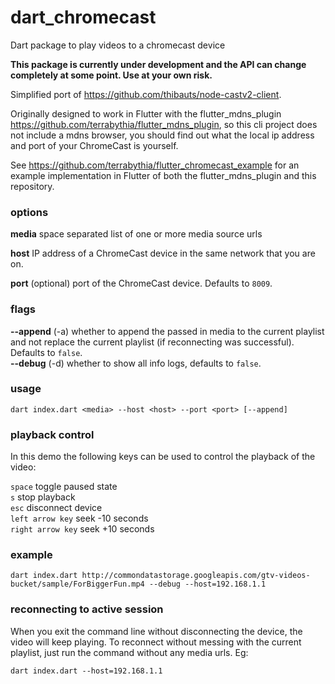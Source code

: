 # dart_chromecast
Dart package to play videos to a chromecast device

**This package is currently under development and the API can change completely at some point. Use at your own risk.**

Simplified port of https://github.com/thibauts/node-castv2-client.

Originally designed to work in Flutter with the flutter_mdns_plugin https://github.com/terrabythia/flutter_mdns_plugin,
so this cli project does not include a mdns browser, you should find out what the local ip address and port of your ChromeCast is yourself.

See https://github.com/terrabythia/flutter_chromecast_example for an example implementation in Flutter of both the flutter_mdns_plugin and this repository.

### options
**media** space separated list of one or more media source urls

**host** IP address of a ChromeCast device in the same network that you are on.

**port** (optional) port of the ChromeCast device. Defaults to `8009`.

### flags
**--append** (-a) whether to append the passed in media to the current playlist and not replace the current playlist (if reconnecting was successful). Defaults to `false`.  
**--debug** (-d) whether to show all info logs, defaults to `false`.

### usage
`dart index.dart <media> --host <host> --port <port> [--append]` 

### playback control
In this demo the following keys can be used to control the playback of the video:

`space` toggle paused state \
`s` stop playback \
`esc` disconnect device \
`left arrow key` seek -10 seconds \
`right arrow key` seek +10 seconds

### example
`dart index.dart http://commondatastorage.googleapis.com/gtv-videos-bucket/sample/ForBiggerFun.mp4 --debug --host=192.168.1.1`

### reconnecting to active session
When you exit the command line without disconnecting the device, the video will keep playing. 
To reconnect without messing with the current playlist, just run the command without any media urls. Eg:

`dart index.dart --host=192.168.1.1 `
